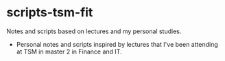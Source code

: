 # scripts-tsm-fit
Notes and scripts based on lectures and my personal studies.

- Personal notes and scripts inspired by lectures that I've been attending at TSM in master 2 in Finance and IT.
